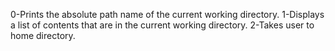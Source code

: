 0-Prints the absolute path name of the current working directory.
1-Displays a list of contents that are in the current working directory.
2-Takes user to home directory.
